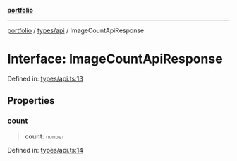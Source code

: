 [**portfolio**](../../../README.md)

***

[portfolio](../../../modules.md) / [types/api](../README.md) / ImageCountApiResponse

# Interface: ImageCountApiResponse

Defined in: [types/api.ts:13](https://github.com/tnorlund/Portfolio/blob/b798fdf86dba9b0bd141564a553d3210687d6201/portfolio/types/api.ts#L13)

## Properties

### count

> **count**: `number`

Defined in: [types/api.ts:14](https://github.com/tnorlund/Portfolio/blob/b798fdf86dba9b0bd141564a553d3210687d6201/portfolio/types/api.ts#L14)
